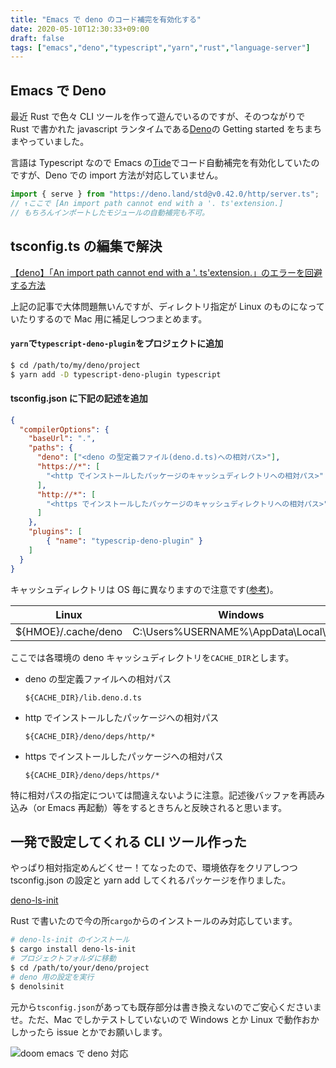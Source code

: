 ```yaml
---
title: "Emacs で deno のコード補完を有効化する"
date: 2020-05-10T12:30:33+09:00
draft: false
tags: ["emacs","deno","typescript","yarn","rust","language-server"]
---
```


## Emacs で Deno

最近 Rust で色々 CLI ツールを作って遊んでいるのですが、そのつながりで Rust で書かれた javascript ランタイムである[Deno](https://github.com/denoland/deno)の Getting started をちまちまやっていました。

言語は Typescript なので Emacs の[Tide](https://github.com/ananthakumaran/tide)でコード自動補完を有効化していたのですが、Deno での import 方法が対応していません。

```ts
import { serve } from "https://deno.land/std@v0.42.0/http/server.ts";
// ↑ここで [An import path cannot end with a '. ts'extension.]
// もちろんインポートしたモジュールの自動補完も不可。
```

## tsconfig.ts の編集で解決

[【deno】「An import path cannot end with a '. ts'extension.」のエラーを回避する方法](https://qiita.com/uki00a/items/817442b00dc8f3b5696d)

上記の記事で大体問題無いんですが、ディレクトリ指定が Linux のものになっていたりするので Mac 用に補足しつつまとめます。

#### `yarn`で`typescript-deno-plugin`をプロジェクトに追加

```sh
$ cd /path/to/my/deno/project
$ yarn add -D typescript-deno-plugin typescript
```

#### tsconfig.json に下記の記述を追加

```json
{
  "compilerOptions": {
    "baseUrl": ".",
    "paths": {
      "deno": ["<deno の型定義ファイル(deno.d.ts)への相対パス>"],
      "https://*": [
        "<http でインストールしたパッケージのキャッシュディレクトリへの相対パス>"
      ],
      "http://*": [
        "<https でインストールしたパッケージのキャッシュディレクトリへの相対パス>"
      ]
    },
    "plugins": [
        { "name": "typescrip-deno-plugin" }
    ]
  }
}
```

キャッシュディレクトリは OS 毎に異なりますので注意です([参考](https://github.com/denoland/deno/pull/1763))。

| Linux | Windows| MacOS |
| --- | --- | --- |
| ${HMOE}/.cache/deno | C:\Users\%USERNAME%\AppData\Local\deno | $HOME/Library/Caches/deno |

ここでは各環境の deno キャッシュディレクトリを`CACHE_DIR`とします。

- deno の型定義ファイルへの相対パス

    `${CACHE_DIR}/lib.deno.d.ts`

- http でインストールしたパッケージへの相対パス

    `${CACHE_DIR}/deno/deps/http/*`

- https でインストールしたパッケージへの相対パス

    `${CACHE_DIR}/deno/deps/https/*`


特に相対パスの指定については間違えないように注意。記述後バッファを再読み込み（or Emacs 再起動）等をするときちんと反映されると思います。

## 一発で設定してくれる CLI ツール作った

やっぱり相対指定めんどくせー！てなったので、環境依存をクリアしつつ tsconfig.json の設定と yarn add してくれるパッケージを作りました。

[deno-ls-init](https://github.com/zeroclock/deno-ls-init)

Rust で書いたので今の所`cargo`からのインストールのみ対応しています。

```sh
# deno-ls-init のインストール
$ cargo install deno-ls-init
# プロジェクトフォルダに移動
$ cd /path/to/your/deno/project
# deno 用の設定を実行
$ denolsinit
```

元から`tsconfig.json`があっても既存部分は書き換えないのでご安心くださいませ。ただ、Mac でしかテストしていないので Windows とか Linux で動作おかしかったら issue とかでお願いします。

![doom emacs で deno 対応](/images/20200510/doom-emacs-auto-completion.png)
